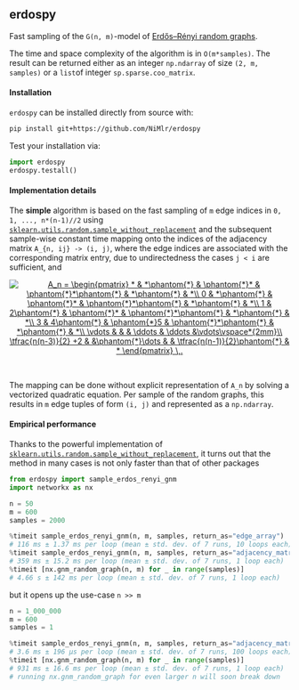 ## erdospy

Fast sampling of the `G(n, m)`-model of [Erdős–Rényi random graphs](https://en.wikipedia.org/wiki/Erd%C5%91s%E2%80%93R%C3%A9nyi_model).

The time and space complexity of the algorithm is in `O(m*samples)`. The result can be returned either as an integer `np.ndarray` of size `(2, m, samples)` or a `list`of integer `sp.sparse.coo_matrix`.


#### Installation

`erdospy` can be installed directly from source with:
```sh
pip install git+https://github.com/NiMlr/erdospy
```

Test your installation via:
```python
import erdospy
erdospy.testall()
```


#### Implementation details

The **simple** algorithm is based on the fast sampling of `m` edge indices in `0, 1, ..., n*(n-1)//2` using [`sklearn.utils.random.sample_without_replacement`](https://github.com/scikit-learn/scikit-learn/blob/main/sklearn/utils/_random.pyx#L223) and the subsequent sample-wise constant time mapping onto the indices of the adjacency matrix `A_{n, ij} -> (i, j)`, where the edge indices are associated with the corresponding matrix entry, due to undirectedness the cases `j < i` are sufficient, and
<br>
<p align="center">
<a href="https://www.codecogs.com/eqnedit.php?latex=A_n&space;=&space;\begin{pmatrix}&space;*&space;&&space;*\phantom{*}&space;&&space;\phantom{*}*&space;&&space;\phantom{*}*\phantom{*}&space;&&space;*\phantom{*}&space;&&space;*\\&space;0&space;&&space;*\phantom{*}&space;&&space;\phantom{*}*&space;&&space;\phantom{*}*\phantom{*}&space;&&space;*\phantom{*}&space;&&space;*\\&space;1&space;&&space;2\phantom{*}&space;&&space;\phantom{*}*&space;&&space;\phantom{*}*\phantom{*}&space;&&space;*\phantom{*}&space;&&space;*\\&space;3&space;&&space;4\phantom{*}&space;&&space;\phantom{*}5&space;&&space;\phantom{*}*\phantom{*}&space;&&space;*\phantom{*}&space;&&space;*\\&space;\vdots&space;&&space;&&space;&&space;\ddots&space;&&space;\ddots&space;&\vdots\vspace*{2mm}\\&space;\tfrac{n(n-3)}{2}&space;&plus;2&space;&&space;&\phantom{*}\dots&space;&&space;&&space;\tfrac{n(n-1)}{2}\phantom{*}&space;&&space;*&space;\end{pmatrix}&space;\,." target="_blank"><img src="https://latex.codecogs.com/gif.latex?A_n&space;=&space;\begin{pmatrix}&space;*&space;&&space;*\phantom{*}&space;&&space;\phantom{*}*&space;&&space;\phantom{*}*\phantom{*}&space;&&space;*\phantom{*}&space;&&space;*\\&space;0&space;&&space;*\phantom{*}&space;&&space;\phantom{*}*&space;&&space;\phantom{*}*\phantom{*}&space;&&space;*\phantom{*}&space;&&space;*\\&space;1&space;&&space;2\phantom{*}&space;&&space;\phantom{*}*&space;&&space;\phantom{*}*\phantom{*}&space;&&space;*\phantom{*}&space;&&space;*\\&space;3&space;&&space;4\phantom{*}&space;&&space;\phantom{*}5&space;&&space;\phantom{*}*\phantom{*}&space;&&space;*\phantom{*}&space;&&space;*\\&space;\vdots&space;&&space;&&space;&&space;\ddots&space;&&space;\ddots&space;&\vdots\vspace*{2mm}\\&space;\tfrac{n(n-3)}{2}&space;&plus;2&space;&&space;&\phantom{*}\dots&space;&&space;&&space;\tfrac{n(n-1)}{2}\phantom{*}&space;&&space;*&space;\end{pmatrix}&space;\,." title="A_n = \begin{pmatrix} * & *\phantom{*} & \phantom{*}* & \phantom{*}*\phantom{*} & *\phantom{*} & *\\ 0 & *\phantom{*} & \phantom{*}* & \phantom{*}*\phantom{*} & *\phantom{*} & *\\ 1 & 2\phantom{*} & \phantom{*}* & \phantom{*}*\phantom{*} & *\phantom{*} & *\\ 3 & 4\phantom{*} & \phantom{*}5 & \phantom{*}*\phantom{*} & *\phantom{*} & *\\ \vdots & & & \ddots & \ddots &\vdots\vspace*{2mm}\\ \tfrac{n(n-3)}{2} +2 & &\phantom{*}\dots & & \tfrac{n(n-1)}{2}\phantom{*} & * \end{pmatrix} \,." /></a>
</p>
<br>

The mapping can be done without explicit representation of `A_n` by solving a vectorized quadratic equation. Per sample of the random graphs, this results in `m` edge tuples of form `(i, j)` and represented as a `np.ndarray`.


#### Empirical performance

Thanks to the powerful implementation of [`sklearn.utils.random.sample_without_replacement`](https://github.com/scikit-learn/scikit-learn/blob/main/sklearn/utils/_random.pyx#L223),
it turns out that the method in many cases is not only faster than that of other packages
```python
from erdospy import sample_erdos_renyi_gnm
import networkx as nx

n = 50
m = 600
samples = 2000

%timeit sample_erdos_renyi_gnm(n, m, samples, return_as="edge_array")
# 116 ms ± 1.37 ms per loop (mean ± std. dev. of 7 runs, 10 loops each)
%timeit sample_erdos_renyi_gnm(n, m, samples, return_as="adjacency_matrix")
# 359 ms ± 15.2 ms per loop (mean ± std. dev. of 7 runs, 1 loop each)
%timeit [nx.gnm_random_graph(n, m) for _ in range(samples)]
# 4.66 s ± 142 ms per loop (mean ± std. dev. of 7 runs, 1 loop each)
```
but it opens up the use-case `n >> m`

```python
n = 1_000_000
m = 600
samples = 1

%timeit sample_erdos_renyi_gnm(n, m, samples, return_as="adjacency_matrix")
# 3.6 ms ± 196 µs per loop (mean ± std. dev. of 7 runs, 100 loops each)
%timeit [nx.gnm_random_graph(n, m) for _ in range(samples)]
# 931 ms ± 16.6 ms per loop (mean ± std. dev. of 7 runs, 1 loop each)
# running nx.gnm_random_graph for even larger n will soon break down
```